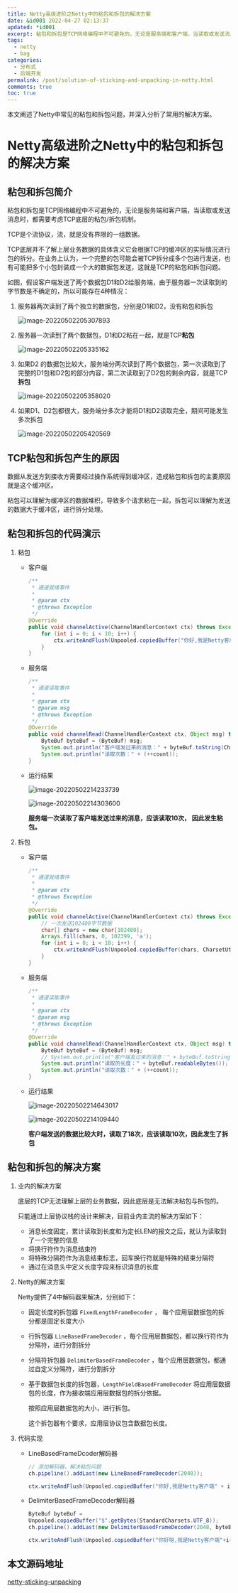 ```yaml
---
title: Netty高级进阶之Netty中的粘包和拆包的解决方案
date: &id001 2022-04-27 02:13:37
updated: *id001
excerpt: 粘包和拆包是TCP网络编程中不可避免的，无论是服务端和客户端，当读取或发送消息时，都需要考虑TCP底层的粘包/拆包机制。
tags:
  - netty
  - bag
categories:
  - 分布式
  - 后端开发
permalink: /post/solution-of-sticking-and-unpacking-in-netty.html
comments: true
toc: true
---
```

本文阐述了Netty中常见的粘包和拆包问题，并深入分析了常用的解决方案。

<!-- more -->

# Netty高级进阶之Netty中的粘包和拆包的解决方案

## 粘包和拆包简介

粘包和拆包是TCP网络编程中不可避免的，无论是服务端和客户端，当读取或发送消息时，都需要考虑TCP底层的粘包/拆包机制。

TCP是个流协议，流，就是没有界限的一组数据。

TCP底层并不了解上层业务数据的具体含义它会根据TCP的缓冲区的实际情况进行包的拆分。在业务上认为，一个完整的包可能会被TCP拆分成多个包进行发送，也有可能把多个小包封装成一个大的数据包发送，这就是TCP的粘包和拆包问题。

如图，假设客户端发送了两个数据包D1和D2给服务端，由于服务器一次读取到的字节数是不确定的，所以可能存在4种情况：

1. 服务器两次读到了两个独立的数据包，分别是D1和D2，没有粘包和拆包

   ![image-20220502205307893](https://img1.terwer.space/image-20220502205307893.png)

2. 服务器一次读到了两个数据包，D1和D2粘在一起，就是TCP**粘包**

   ![image-20220502205335162](https://img1.terwer.space/image-20220502205335162.png)

3. 如果D2 的数据包比较大，服务端分两次读到了两个数据包，第一次读取到了完整的D1包和D2包的部分内容，第二次读取到了D2包的剩余内容，就是TCP**拆包**

   ![image-20220502205358020](https://img1.terwer.space/image-20220502205358020.png)

4. 如果D1、D2包都很大，服务端分多次才能将D1和D2读取完全，期间可能发生多次拆包

   ![image-20220502205420569](https://img1.terwer.space/image-20220502205420569.png)

## TCP粘包和拆包产生的原因

数据从发送方到接收方需要经过操作系统得到缓冲区，造成粘包和拆包的主要原因就是这个缓冲区。

粘包可以理解为缓冲区的数据堆积，导致多个请求粘在一起，拆包可以理解为发送的数据大于缓冲区，进行拆分处理。

## 粘包和拆包的代码演示

1. 粘包

   - 客户端

     ```java
     /**
      * 通道就绪事件
      *
      * @param ctx
      * @throws Exception
      */
     @Override
     public void channelActive(ChannelHandlerContext ctx) throws Exception {
         for (int i = 0; i < 10; i++) {
             ctx.writeAndFlush(Unpooled.copiedBuffer("你好,我是Netty客户端" + i, CharsetUtil.UTF_8));
         }
     }
     ```

   - 服务端

     ```java
     /**
      * 通道读取事件
      *
      * @param ctx
      * @param msg
      * @throws Exception
      */
     @Override
     public void channelRead(ChannelHandlerContext ctx, Object msg) throws Exception {
         ByteBuf byteBuf = (ByteBuf) msg;
         System.out.println("客户端发过来的消息：" + byteBuf.toString(CharsetUtil.UTF_8));
         System.out.println("读取次数：" + (++count));
     }
     ```

   - 运行结果

     ![image-20220502214233739](https://img1.terwer.space/image-20220502214233739.png)

     

     ![image-20220502214303600](https://img1.terwer.space/image-20220502214303600.png)

     **服务端一次读取了客户端发送过来的消息，应该读取10次， 因此发生粘包。**

2. 拆包

   - 客户端

     ```java
     /**
      * 通道就绪事件
      *
      * @param ctx
      * @throws Exception
      */
     @Override
     public void channelActive(ChannelHandlerContext ctx) throws Exception {
         // 一次发送102400字节数据
         char[] chars = new char[102400];
         Arrays.fill(chars, 0, 102399, 'a');
         for (int i = 0; i < 10; i++) {
             ctx.writeAndFlush(Unpooled.copiedBuffer(chars, CharsetUtil.UTF_8));
         }
     }
     ```

   - 服务端

     ```java
     /**
      * 通道读取事件
      *
      * @param ctx
      * @param msg
      * @throws Exception
      */
     @Override
     public void channelRead(ChannelHandlerContext ctx, Object msg) throws Exception {
         ByteBuf byteBuf = (ByteBuf) msg;
         // System.out.println("客户端发过来的消息：" + byteBuf.toString(CharsetUtil.UTF_8));
         System.out.println("读取的长度：" + byteBuf.readableBytes());
         System.out.println("读取次数：" + (++count));
     }
     ```

   - 运行结果

     ![image-20220502214643017](https://img1.terwer.space/image-20220502214643017.png)

      ![image-20220502214109440](https://img1.terwer.space/image-20220502214109440.png)

     **客户端发送的数据比较大时，读取了18次，应该读取10次，因此发生了拆包**

## 粘包和拆包的解决方案

1. 业内的解决方案

   底层的TCP无法理解上层的业务数据，因此底层是无法解决粘包与拆包的。

   只能通过上层协议栈的设计来解决，目前业内主流的解决方案如下：

   - 消息长度固定，累计读取到长度和为定长LEN的报文之后，就认为读取到了一个完整的信息
   - 将换行符作为消息结束符
   - 将特殊分隔符作为消息结束标志，回车换行符就是特殊的结束分隔符
   - 通过在消息头中定义长度字段来标识消息的长度

2. Netty的解决方案

   Netty提供了4中解码器来解决，分别如下：

   - 固定长度的拆包器 `FixedLengthFrameDecoder` ， 每个应用层数据包的拆分都是固定长度大小

   - 行拆包器 `LineBasedFrameDecoder` ，每个应用层数据包，都以换行符作为分隔符，进行分割拆分

   - 分隔符拆包器 `DelimiterBasedFrameDecoder` ，每个应用层数据包，都通过自定义分隔符，进行分割拆分

   - 基于数据包长度的拆包器，`LengthFieldBasedFrameDecoder` 将应用层数据包的长度，作为接收端应用层数据包的拆分依据。

     按照应用层数据包的大小，进行拆包。

     这个拆包器有个要求，应用层协议包含数据包长度。

3. 代码实现

   - LineBasedFrameDcoder解码器

     ```java
     // 添加解码器，解决粘包问题
     ch.pipeline().addLast(new LineBasedFrameDecoder(2048));
     ```

     ```java
     ctx.writeAndFlush(Unpooled.copiedBuffer("你好,我是Netty客户端" + i + "\n", CharsetUtil.UTF_8));
     ```

   - DelimiterBasedFrameDecoder解码器

     ```java
     ByteBuf byteBuf =
     Unpooled.copiedBuffer("$".getBytes(StandardCharsets.UTF_8));
     ch.pipeline().addLast(new DelimiterBasedFrameDecoder(2048, byteBuf));
     ```

     ```java
     ctx.writeAndFlush(Unpooled.copiedBuffer("你好呀,我是Netty客户端"+i+"$", CharsetUtil.UTF_8));
     ```

## 本文源码地址

[netty-sticking-unpacking](https://github.com/terwer/senior-java-engineer-road/tree/master/p7-skill/rpc/netty-demo/src/main/java/com/terwergreen)